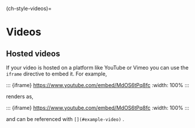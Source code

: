 (ch-style-videos)=
# Videos

## Hosted videos

If your video is hosted on a platform like YouTube or Vimeo you can use the `iframe` directive to embed it.
For example,

::: {iframe} https://www.youtube.com/embed/MdOS6tPq8fc
:width: 100%
:::

renders as,

::: {iframe} https://www.youtube.com/embed/MdOS6tPq8fc
:width: 100%
:::

and can be referenced with `[](#example-video)` [](#example-video).
